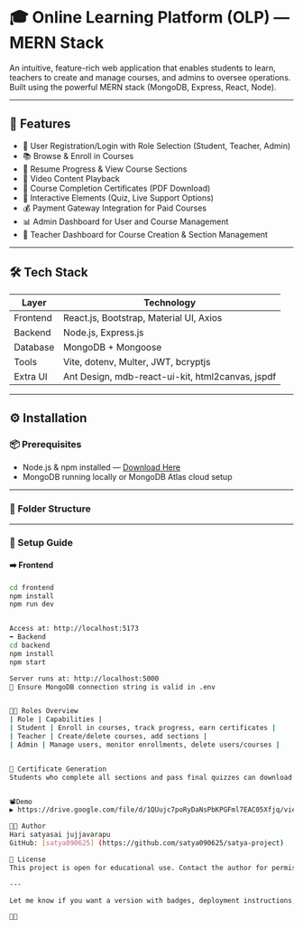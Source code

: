 # 🎓 Online Learning Platform (OLP) — MERN Stack

An intuitive, feature-rich web application that enables students to learn, teachers to create and manage courses, and admins to oversee operations. Built using the powerful MERN stack (MongoDB, Express, React, Node).

---

## 🚀 Features

- 👤 User Registration/Login with Role Selection (Student, Teacher, Admin)
- 📚 Browse & Enroll in Courses
- 📝 Resume Progress & View Course Sections
- 🎥 Video Content Playback
- 🧾 Course Completion Certificates (PDF Download)
- 💬 Interactive Elements (Quiz, Live Support Options)
- 💰 Payment Gateway Integration for Paid Courses
- 📊 Admin Dashboard for User and Course Management
- 🎨 Teacher Dashboard for Course Creation & Section Management

---

## 🛠️ Tech Stack

| Layer       | Technology                            |
|-------------|----------------------------------------|
| Frontend    | React.js, Bootstrap, Material UI, Axios |
| Backend     | Node.js, Express.js                   |
| Database    | MongoDB + Mongoose                    |
| Tools       | Vite, dotenv, Multer, JWT, bcryptjs   |
| Extra UI    | Ant Design, mdb-react-ui-kit, html2canvas, jspdf |

---

## ⚙️ Installation

### 📦 Prerequisites

- Node.js & npm installed — [Download Here](https://nodejs.org/en/download/)
- MongoDB running locally or MongoDB Atlas cloud setup

---

### 📁 Folder Structure

---

### 🧪 Setup Guide

#### ➡️ Frontend

```bash
cd frontend
npm install
npm run dev


Access at: http://localhost:5173
➡️ Backend
cd backend
npm install
npm start

Server runs at: http://localhost:5000
🔔 Ensure MongoDB connection string is valid in .env


🧑‍💻 Roles Overview
| Role | Capabilities | 
| Student | Enroll in courses, track progress, earn certificates | 
| Teacher | Create/delete courses, add sections | 
| Admin | Manage users, monitor enrollments, delete users/courses | 


📜 Certificate Generation
Students who complete all sections and pass final quizzes can download a certificate in PDF format using html2canvas and jspdf.


📽Demo
▶️ https://drive.google.com/file/d/1QUujc7poRyDaNsPbKPGFml7EAC05Xfjq/view?usp=sharing

👩‍💻 Author
Hari satyasai jujjavarapu
GitHub: [satya090625] (https://github.com/satya090625/satya-project)

📄 License
This project is open for educational use. Contact the author for permissions beyond personal or academic use.

---

Let me know if you want a version with badges, deployment instructions, or contributor guidelines. We could even turn this into a portfolio-ready showcase! 💫








